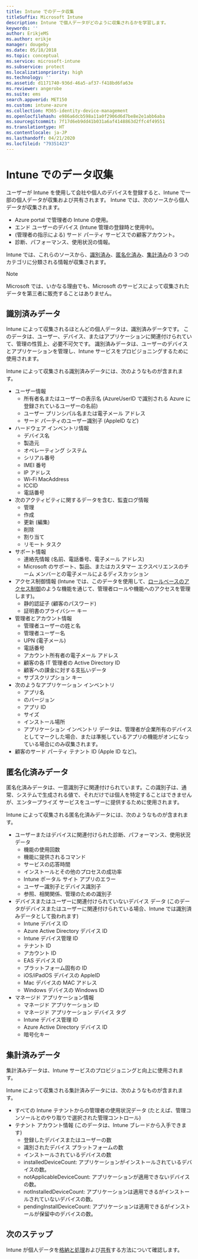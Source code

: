 ```yaml
---
title: Intune でのデータ収集
titleSuffix: Microsoft Intune
description: Intune で個人データがどのように収集されるかを学習します。
keywords: ''
author: ErikjeMS
ms.author: erikje
manager: dougeby
ms.date: 05/18/2018
ms.topic: conceptual
ms.service: microsoft-intune
ms.subservice: protect
ms.localizationpriority: high
ms.technology: ''
ms.assetid: d1171740-936d-46a5-af37-f418bd6fa63e
ms.reviewer: angerobe
ms.suite: ems
search.appverid: MET150
ms.custom: intune-azure
ms.collection: M365-identity-device-management
ms.openlocfilehash: e986a6dcb598a11a0f2906d6d7be8e2e1abb6aba
ms.sourcegitcommit: 7f17d6eb9dd41b031a6af4148863d2ffc4f49551
ms.translationtype: HT
ms.contentlocale: ja-JP
ms.lasthandoff: 04/21/2020
ms.locfileid: "79351423"
---
```

# <a name="data-collection-in-intune"></a>Intune でのデータ収集

ユーザーが Intune を使用して会社や個人のデバイスを登録すると、Intune で一部の個人データが収集および共有されます。 Intune では、次のソースから個人データが収集されます。

- Azure portal で管理者の Intune の使用。
- エンド ユーザーのデバイス (Intune 管理の登録時と使用中)。
- (管理者の指示による) サード パーティ サービスでの顧客アカウント。
- 診断、パフォーマンス、使用状況の情報。

Intune では、これらのソースから、[識別済み](#identified-data)、[匿名化済み](#pseudonymized-data)、[集計済み](#aggregated-data)の 3 つのカテゴリに分類される情報が収集されます。

> [!NOTE]
> Microsoft では、いかなる理由でも、Microsoft のサービスによって収集されたデータを第三者に販売することはありません。

## <a name="identified-data"></a>識別済みデータ

Intune によって収集されるほとんどの個人データは、識別済みデータです。 このデータは、ユーザー、デバイス、またはアプリケーションに関連付けられていて、管理の性質上、必要不可欠です。 識別済みデータは、ユーザーのデバイスとアプリケーションを管理し、Intune サービスをプロビジョニングするために使用されます。

Intune によって収集される識別済みデータには、次のようなものが含まれます。 

- ユーザー情報
  - 所有者名またはユーザーの表示名 (AzureUserID で識別される Azure に登録されているユーザーの名前)
  - ユーザー プリンシパル名または電子メール アドレス
  - サード パーティのユーザー識別子 (AppleID など)
- ハードウェア インベントリ情報
  - デバイス名
  - 製造元
  - オペレーティング システム
  - シリアル番号
  - IMEI 番号
  - IP アドレス
  - Wi-Fi MacAddress
  - ICCID
  - 電話番号
- 次のアクティビティに関するデータを含む、監査ログ情報
  - 管理
  - 作成
  - 更新 (編集)
  - 削除
  - 割り当て
  - リモート タスク
- サポート情報
  - 連絡先情報 (名前、電話番号、電子メール アドレス)
  - Microsoft のサポート、製品、またはカスタマー エクスペリエンスのチーム メンバーとの電子メールによるディスカッション
- アクセス制御情報 (Intune では、このデータを使用して、[ロールベースのアクセス制御](../fundamentals/role-based-access-control.md)のような機能を通じて、管理者ロールや機能へのアクセスを管理します)。
  - 静的認証子 (顧客のパスワード)
  - 証明書のプライバシー キー 
- 管理者とアカウント情報
  - 管理者ユーザーの姓と名
  - 管理者ユーザー名
  - UPN (電子メール)
  - 電話番号
  - アカウント所有者の電子メール アドレス
  - 顧客の各 IT 管理者の Active Directory ID
  - 顧客への課金に対する支払いデータ
  - サブスクリプション キー
- 次のようなアプリケーション インベントリ
  - アプリ名
  - のバージョン
  - アプリ ID
  - サイズ
  - インストール場所
  - アプリケーション インベントリ データは、管理者が企業所有のデバイスとしてマークした場合、または準拠しているアプリの機能がオンになっている場合にのみ収集されます。  
- 顧客のサード パーティ テナント ID (Apple ID など)。 

## <a name="pseudonymized-data"></a>匿名化済みデータ

匿名化済みデータは、一意識別子に関連付けられています。この識別子は、通常、システムで生成される値で、それだけでは個人を特定することはできませんが、エンタープライズ サービスをユーザーに提供するために使用されます。 

Intune によって収集される匿名化済みデータには、次のようなものが含まれます。 

- ユーザーまたはデバイスに関連付けられた診断、パフォーマンス、使用状況データ
  - 機能の使用回数
  - 機能に提供されるコマンド
  - サービスの応答時間
  - インストールとその他のプロセスの成功率
  - Intune ポータル サイト アプリのエラー
  - ユーザー識別子とデバイス識別子
  - 参照、相関関係、管理のための識別子 
- デバイスまたはユーザーに関連付けられていないデバイス データ (このデータがデバイスまたはユーザーに関連付けられている場合、Intune では識別済みデータとして扱われます)
  - Intune デバイス ID
  - Azure Active Directory デバイス ID
  - Intune デバイス管理 ID
  - テナント ID
  - アカウント ID
  - EAS デバイス ID
  - プラットフォーム固有の ID
  - iOS/iPadOS デバイスの AppleID
  - Mac デバイスの MAC アドレス
  - Windows デバイスの Windows ID
- マネージド アプリケーション情報
  - マネージド アプリケーション ID
  - マネージド アプリケーション デバイス タグ
  - Intune デバイス管理 ID
  - Azure Active Directory デバイス ID
  - 暗号化キー

## <a name="aggregated-data"></a>集計済みデータ

集計済みデータは、Intune サービスのプロビジョニングと向上に使用されます。 

Intune によって収集される集計済みデータには、次のようなものが含まれます。 

- すべての Intune テナントからの管理者の使用状況データ (たとえば、管理コンソールとのやり取りで選択された管理コントロール)
- テナント アカウント情報 (このデータは、Intune ブレードから入手できます)
  - 登録したデバイスまたはユーザーの数
  - 識別されたデバイス プラットフォームの数  
  - インストールされているデバイスの数
  - installedDeviceCount: アプリケーションがインストールされているデバイスの数。
  - notApplicableDeviceCount: アプリケーションが適用できないデバイスの数。
  - notInstalledDeviceCount: アプリケーションは適用できるがインストールされていないデバイスの数。
  - pendingInstallDeviceCount: アプリケーションは適用できるがインストールが保留中のデバイスの数。

## <a name="next-steps"></a>次のステップ

Intune が個人データを[格納と処理](privacy-data-store-process.md)および[共有](privacy-data-secure-share.md)する方法について確認します。 
